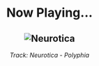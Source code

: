 <div align="center"> 
<h1>Now Playing...</h1>

![Neurotica](https://i.scdn.co/image/ab67616d00001e0237b6d1cd53db262a4aea7eb5)
--
_<p>Track: Neurotica - Polyphia </p>_
</div>
